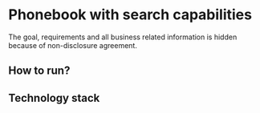 # Phonebook with search capabilities

The goal, requirements and all business related information is hidden because of non-disclosure agreement.

## How to run?

## Technology stack 



